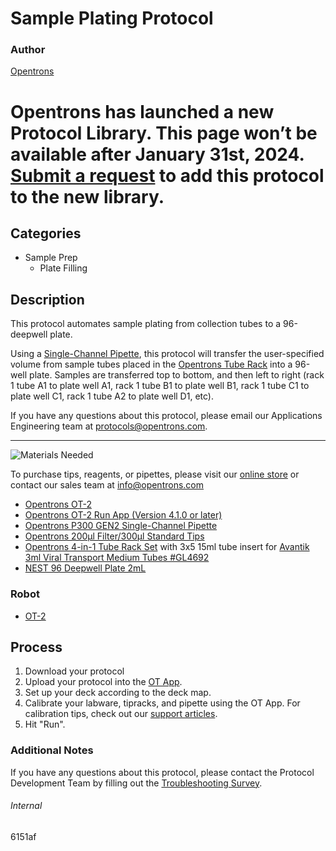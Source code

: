 # Sample Plating Protocol

### Author
[Opentrons](https://opentrons.com/)


# Opentrons has launched a new Protocol Library. This page won’t be available after January 31st, 2024. [Submit a request](https://docs.google.com/forms/d/e/1FAIpQLSdYYp9QCKow4nn0KlCVsMS3HX0eJ0N9O7-erajKvcpT0lWbSg/viewform) to add this protocol to the new library.

## Categories
* Sample Prep
	* Plate Filling


## Description
This protocol automates sample plating from collection tubes to a 96-deepwell plate.  

Using a [Single-Channel Pipette](https://shop.opentrons.com/collections/ot-2-pipettes/products/single-channel-electronic-pipette), this protocol will transfer the user-specified volume from sample tubes placed in the [Opentrons Tube Rack](https://shop.opentrons.com/collections/verified-labware/products/tube-rack-set-1) into a 96-well plate. Samples are transferred top to bottom, and then left to right (rack 1 tube A1 to plate well A1, rack 1 tube B1 to plate well B1, rack 1 tube C1 to plate well C1, rack 1 tube A2 to plate well D1, etc).

If you have any questions about this protocol, please email our Applications Engineering team at [protocols@opentrons.com](mailto:protocols@opentrons.com).

---
![Materials Needed](https://s3.amazonaws.com/opentrons-protocol-library-website/custom-README-images/001-General+Headings/materials.png)

To purchase tips, reagents, or pipettes, please visit our [online store](https://shop.opentrons.com/) or contact our sales team at [info@opentrons.com](mailto:info@opentrons.com)

* [Opentrons OT-2](https://shop.opentrons.com/collections/ot-2-robot/products/ot-2)
* [Opentrons OT-2 Run App (Version 4.1.0 or later)](https://opentrons.com/ot-app/)
* [Opentrons P300 GEN2 Single-Channel Pipette](https://shop.opentrons.com/collections/ot-2-pipettes/products/single-channel-electronic-pipette)
* [Opentrons 200µl Filter/300µl Standard Tips](https://shop.opentrons.com/collections/opentrons-tips)
* [Opentrons 4-in-1 Tube Rack Set](https://shop.opentrons.com/collections/verified-labware/products/tube-rack-set-1) with 3x5 15ml tube insert for [Avantik 3ml Viral Transport Medium Tubes #GL4692](https://www.avantik-us.com/specimen-handling/vtm-3ml-50-pack.asp)
* [NEST 96 Deepwell Plate 2mL](http://www.cell-nest.com/page94?product_id=101&_l=en)


### Robot
* [OT-2](https://opentrons.com/ot-2)

## Process

1. Download your protocol
2. Upload your protocol into the [OT App](https://opentrons.com/ot-app).
3. Set up your deck according to the deck map.
4. Calibrate your labware, tipracks, and pipette using the OT App. For calibration tips, check out our [support articles](https://support.opentrons.com/en/collections/1559720-guide-for-getting-started-with-the-ot-2).
5. Hit "Run".

### Additional Notes
If you have any questions about this protocol, please contact the Protocol Development Team by filling out the [Troubleshooting Survey](https://protocol-troubleshooting.paperform.co/).

###### Internal
6151af
